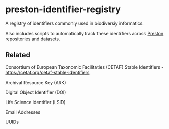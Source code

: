 # preston-identifier-registry
A registry of identifiers commonly used in biodiversiy informatics. 

Also includes scripts to automatically track these identifiers across [Preston](https://preston.guoda.bio) repositories and datasets.

## Related 

Consortium of European Taxonomic Facilitaties (CETAF) Stable Identifiers - https://cetaf.org/cetaf-stable-identifiers 

Archival Resource Key (ARK)

Digital Object Identifier (DOI)

Life Science Identifier (LSID)

Email Addresses 

UUIDs 
